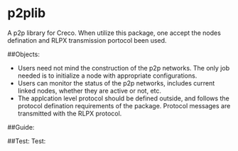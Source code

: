 # p2plib

A p2p library for Creco.
When utilize this package, one accept the nodes defination and RLPX transmission portocol been used.

##Objects: 
- Users need not mind the construction of the p2p networks. The only job needed is to initialize a node with appropriate configurations.
- Users can monitor the status of the p2p networks, includes current linked nodes, whether they are active or not, etc.
- The applcation level protocol should be defined outside, and follows the protocol defination requirements of the package. Protocol messages are transmitted with the RLPX protocol.

##Guide:

##Test:
Test:
